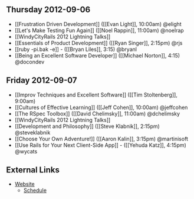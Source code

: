 ## Thursday 2012-09-06

* [[Frustration Driven Development]] ([[Evan Light]], 10:00am) @elight
* [[Let's Make Testing Fun Again]] ([[Noel Rappin]], 11:00am) @noelrap
* [[WindyCityRails 2012 Lightning Talks]]
* [[Essentials of Product Development]] ([[Ryan Singer]], 2:15pm) @rjs
* [[ruby -pi.bak -e]] - ([[Bryan Liles]], 3:15) @bryanl
* [[Being an Excellent Software Developer]] ([[Michael Norton]], 4:15) @docondev

## Friday 2012-09-07

* [[Improv Techniques and Excellent Software]] ([[Tim Stoltenberg]], 9:00am)
* [[Cultures of Effective Learning]] ([[Jeff Cohen]], 10:00am) @jeffcohen
* [[The RSpec Toolbox]] ([[David Chelimsky]], 11:00am) @dchelimsky
* [[WindyCityRails 2012 Lightning Talks]]
* [[Development and Philosophy]] ([[Steve Klabnik]], 2:15pm) @steveklabnik
* [[Choose Your Own Adventure!]] ([[Aaron Kalin]], 3:15pm) @martinisoft
* [[Use Rails for Your Next Client-Side App]] - ([[Yehuda Katz]], 4:15pm) @wycats

## External Links

* [Website](http://windycityrails.org/)
    * [Schedule](http://windycityrails.org/schedule/)
